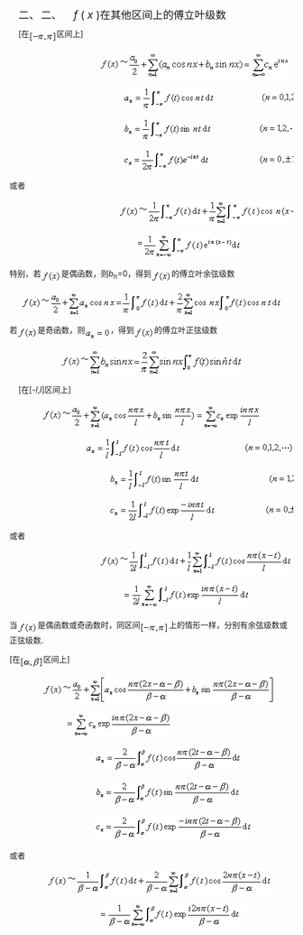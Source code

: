 <div class=Section1>
<p class=MsoNormal style='margin-left:36.0pt;text-indent:-24.0pt'><span
lang=EN-US style='font-size:14.0pt'>二、<span style='font:7.0pt "Times New Roman"'>
</span></span><span lang=ZH-CN style='font-size:14.0pt;font-family:宋体_GB2312'>二、</span><span
lang=EN-US style='font-size:7.0pt'>&nbsp;&nbsp;&nbsp;&nbsp;&nbsp;&nbsp;&nbsp; </span><i><span
lang=EN-US style='font-size:14.0pt'>f</span></i><span lang=EN-US
style='font-size:14.0pt'> ( <i>x</i> )</span><span lang=ZH-CN style='font-size:
14.0pt;font-family:宋体_GB2312'>在其他区间上的傅立叶级数</span></p>
<p class=MsoNormal style='line-height:12.0pt'><span lang=EN-US>&nbsp;&nbsp;&nbsp;
[</span><span lang=ZH-CN style='font-family:宋体_GB2312'>在</span><sub><span
lang=EN-US><img width=49 height=21
src="res/17e9d95da129bdd93c34fb6cc6aaaa52_5686_files/image002.gif" u1:shapes="_x0000_i1025"
align=absmiddle></span></sub><span lang=ZH-CN style='font-family:宋体_GB2312'>区间上</span><span
lang=EN-US>]</span></p>
<pre><span lang=EN-US>&nbsp;&nbsp;&nbsp;&nbsp;&nbsp;&nbsp;&nbsp;&nbsp;&nbsp;&nbsp;&nbsp;&nbsp;&nbsp;&nbsp;&nbsp;&nbsp;&nbsp;&nbsp; <sub><img
width=36 height=21 src="res/17e9d95da129bdd93c34fb6cc6aaaa52_5686_files/image004.gif"
u1:shapes="_x0000_i1026" align=absmiddle></sub></span><span lang=ZH-CN
style='font-family:宋体_GB2312'>～</span><sub><span lang=EN-US><img width=288
height=49 src="res/17e9d95da129bdd93c34fb6cc6aaaa52_5686_files/image006.gif"
u1:shapes="_x0000_i1027" align=absmiddle></span></sub></pre><pre><span
lang=EN-US>&nbsp;&nbsp;&nbsp;&nbsp;&nbsp;&nbsp;&nbsp;&nbsp;&nbsp;&nbsp;&nbsp;&nbsp;&nbsp;&nbsp;&nbsp;&nbsp;&nbsp;&nbsp;&nbsp;&nbsp;&nbsp;&nbsp;&nbsp; <sub><img
width=163 height=41 src="res/17e9d95da129bdd93c34fb6cc6aaaa52_5686_files/image008.gif"
u1:shapes="_x0000_i1028" align=absmiddle></sub>&nbsp;&nbsp;&nbsp;&nbsp;&nbsp;&nbsp;&nbsp;&nbsp;&nbsp;<sub><img
width=95 height=21 src="res/17e9d95da129bdd93c34fb6cc6aaaa52_5686_files/image010.gif"
u1:shapes="_x0000_i1029" align=absmiddle></sub></span></pre><pre><span
lang=EN-US>&nbsp;&nbsp;&nbsp;&nbsp;&nbsp;&nbsp;&nbsp;&nbsp;&nbsp;&nbsp;&nbsp;&nbsp;&nbsp;&nbsp;&nbsp;&nbsp;&nbsp;&nbsp;&nbsp;&nbsp;&nbsp;&nbsp;&nbsp;&nbsp;<sub><img
width=159 height=41 src="res/17e9d95da129bdd93c34fb6cc6aaaa52_5686_files/image012.gif"
u1:shapes="_x0000_i1030" align=absmiddle></sub>&nbsp;&nbsp;&nbsp;&nbsp;&nbsp;&nbsp;&nbsp;&nbsp;&nbsp;<sub><img
width=83 height=21 src="res/17e9d95da129bdd93c34fb6cc6aaaa52_5686_files/image014.gif"
u1:shapes="_x0000_i1031" align=absmiddle></sub></span></pre><pre><span
lang=EN-US>&nbsp;&nbsp;&nbsp;&nbsp;&nbsp;&nbsp;&nbsp;&nbsp;&nbsp;&nbsp;&nbsp;&nbsp;&nbsp;&nbsp;&nbsp;&nbsp;&nbsp;&nbsp;&nbsp;&nbsp;&nbsp;&nbsp;&nbsp;&nbsp;<sub><img
width=155 height=41 src="res/17e9d95da129bdd93c34fb6cc6aaaa52_5686_files/image016.gif"
u1:shapes="_x0000_i1032" align=absmiddle></sub>&nbsp;&nbsp;&nbsp;&nbsp;&nbsp;&nbsp;&nbsp;&nbsp;&nbsp;&nbsp;<sub><img
width=121 height=21 src="res/17e9d95da129bdd93c34fb6cc6aaaa52_5686_files/image018.gif"
u1:shapes="_x0000_i1033" align=absmiddle></sub></span></pre>
<p class=MsoNormal><span lang=ZH-CN style='font-family:宋体_GB2312'>或者</span></p>
<pre><span lang=EN-US>&nbsp;&nbsp;&nbsp; &nbsp;&nbsp;&nbsp;&nbsp;&nbsp;&nbsp;&nbsp;&nbsp;&nbsp;&nbsp;&nbsp;&nbsp;&nbsp;&nbsp;&nbsp;&nbsp;&nbsp;&nbsp;&nbsp;<sub><img
width=36 height=21 src="res/17e9d95da129bdd93c34fb6cc6aaaa52_5686_files/image025.gif"
u1:shapes="_x0000_i1052" align=absmiddle></sub></span><span lang=ZH-CN
style='font-family:宋体_GB2312'>～</span><sub><span lang=EN-US><img width=297
height=46 src="res/17e9d95da129bdd93c34fb6cc6aaaa52_5686_files/image020.gif"
u1:shapes="_x0000_i1034" align=absmiddle><img width=12 height=23
src="res/17e9d95da129bdd93c34fb6cc6aaaa52_5686_files/image022.gif" u1:shapes="_x0000_i1035"></span></sub></pre><pre><span
lang=EN-US>&nbsp;&nbsp;&nbsp;&nbsp;&nbsp;&nbsp;&nbsp;&nbsp;&nbsp;&nbsp;&nbsp;&nbsp;&nbsp;&nbsp;&nbsp;&nbsp;&nbsp;&nbsp;&nbsp;&nbsp;&nbsp;&nbsp;&nbsp;&nbsp;&nbsp;&nbsp; =<sub><img
width=176 height=48 src="res/17e9d95da129bdd93c34fb6cc6aaaa52_5686_files/image024.gif"
u1:shapes="_x0000_i1051" align=absmiddle></sub></span></pre>
<p class=MsoNormal><span lang=ZH-CN style='font-family:宋体_GB2312'>特别，若</span><sub><span
lang=EN-US><img width=36 height=21
src="res/17e9d95da129bdd93c34fb6cc6aaaa52_5686_files/image025.gif" u1:shapes="_x0000_i1052"
align=absmiddle></span></sub><span lang=ZH-CN style='font-family:宋体_GB2312'>是偶函数，则</span><i><span
lang=EN-US>b</span></i><sub><span lang=EN-US>n</span></sub><span lang=EN-US>=0</span><span
lang=ZH-CN style='font-family:宋体_GB2312'>，得到</span><sub><span lang=EN-US><img
width=36 height=21 src="res/17e9d95da129bdd93c34fb6cc6aaaa52_5686_files/image026.gif"
u1:shapes="_x0000_i1053" align=absmiddle></span></sub><span lang=ZH-CN
style='font-family:宋体_GB2312'>的傅立叶余弦级数</span></p>
<pre style='text-align:center' align=center><sub><span lang=EN-US><img
width=36 height=21 src="res/17e9d95da129bdd93c34fb6cc6aaaa52_5686_files/image027.gif"
u1:shapes="_x0000_i1054" align=absmiddle></span></sub><span lang=ZH-CN
style='font-family:宋体_GB2312'>～</span><sub><span lang=EN-US><img width=413
height=45 src="res/17e9d95da129bdd93c34fb6cc6aaaa52_5686_files/image029.gif"
u1:shapes="_x0000_i1055" align=absmiddle></span></sub></pre>
<p class=MsoNormal><span lang=ZH-CN style='font-family:宋体_GB2312'>若</span><sub><span
lang=EN-US><img width=36 height=21
src="res/17e9d95da129bdd93c34fb6cc6aaaa52_5686_files/image030.gif" u1:shapes="_x0000_i1056"
align=absmiddle></span></sub><span lang=ZH-CN style='font-family:宋体_GB2312'>是奇函数，则</span><sub><span
lang=EN-US><img width=45 height=24
src="res/17e9d95da129bdd93c34fb6cc6aaaa52_5686_files/image032.gif" u1:shapes="_x0000_i1057"
align=absmiddle></span></sub><span lang=ZH-CN style='font-family:宋体_GB2312'>，得到</span><sub><span
lang=EN-US><img width=36 height=21
src="res/17e9d95da129bdd93c34fb6cc6aaaa52_5686_files/image033.gif" u1:shapes="_x0000_i1058"
align=absmiddle></span></sub><span lang=ZH-CN style='font-family:宋体_GB2312'>的傅立叶正弦级数</span></p>
<pre style='text-align:center' align=center><sub><span lang=EN-US><img
width=36 height=21 src="res/17e9d95da129bdd93c34fb6cc6aaaa52_5686_files/image034.gif"
u1:shapes="_x0000_i1059" align=absmiddle></span></sub><span lang=ZH-CN
style='font-family:宋体_GB2312'>～</span><sub><span lang=EN-US><img width=273
height=49 src="res/17e9d95da129bdd93c34fb6cc6aaaa52_5686_files/image036.gif"
u1:shapes="_x0000_i1060" align=absmiddle></span></sub></pre>
<p class=MsoNormal><span lang=EN-US>&nbsp;&nbsp;&nbsp; [</span><span
lang=ZH-CN style='font-family:宋体_GB2312'>在</span><span lang=EN-US>[-<i>l</i>,<i>l</i>]</span><span
lang=ZH-CN style='font-family:宋体_GB2312'>区间上</span><span lang=EN-US>]</span></p>
<pre style='text-align:center' align=center><sub><span lang=EN-US><img
width=36 height=21 src="res/17e9d95da129bdd93c34fb6cc6aaaa52_5686_files/image037.gif"
u1:shapes="_x0000_i1061" align=absmiddle></span></sub><span lang=ZH-CN
style='font-family:宋体_GB2312'>～</span><sub><span lang=EN-US><img width=338
height=46 src="res/17e9d95da129bdd93c34fb6cc6aaaa52_5686_files/image039.gif"
u1:shapes="_x0000_i1062" align=absmiddle></span></sub></pre><pre><span
lang=EN-US>&nbsp;&nbsp;&nbsp;&nbsp;&nbsp;&nbsp;&nbsp;&nbsp;&nbsp;&nbsp;&nbsp;&nbsp;&nbsp;&nbsp;&nbsp; <sub><img
width=175 height=41 src="res/17e9d95da129bdd93c34fb6cc6aaaa52_5686_files/image041.gif"
u1:shapes="_x0000_i1063" align=absmiddle></sub>&nbsp;&nbsp;&nbsp;&nbsp;&nbsp;&nbsp;&nbsp;&nbsp;&nbsp;&nbsp;&nbsp;&nbsp;<sub><img
width=95 height=21 src="res/17e9d95da129bdd93c34fb6cc6aaaa52_5686_files/image043.gif"
u1:shapes="_x0000_i1064" align=absmiddle></sub>&nbsp;</span></pre><pre><span
lang=EN-US>&nbsp;&nbsp;&nbsp;&nbsp;&nbsp;&nbsp;&nbsp;&nbsp;&nbsp;&nbsp;&nbsp;&nbsp;&nbsp;&nbsp;&nbsp;&nbsp;&nbsp;&nbsp;&nbsp;&nbsp;&nbsp;<sub><img
width=167 height=41 src="res/17e9d95da129bdd93c34fb6cc6aaaa52_5686_files/image045.gif"
u1:shapes="_x0000_i1065" align=absmiddle></sub>&nbsp;&nbsp;&nbsp;&nbsp;&nbsp;&nbsp;&nbsp;&nbsp;&nbsp;&nbsp;&nbsp;&nbsp;&nbsp;<sub><img
width=83 height=21 src="res/17e9d95da129bdd93c34fb6cc6aaaa52_5686_files/image047.gif"
u1:shapes="_x0000_i1066" align=absmiddle></sub>&nbsp;</span></pre><pre><span
lang=EN-US>&nbsp;&nbsp;&nbsp;&nbsp;&nbsp;&nbsp;&nbsp;&nbsp;&nbsp;&nbsp;&nbsp;&nbsp;&nbsp;&nbsp;&nbsp;&nbsp;&nbsp;&nbsp;&nbsp;&nbsp;&nbsp;<sub><img
width=195 height=41 src="res/17e9d95da129bdd93c34fb6cc6aaaa52_5686_files/image049.gif"
u1:shapes="_x0000_i1067" align=absmiddle></sub>&nbsp;&nbsp;&nbsp;&nbsp;&nbsp;&nbsp;&nbsp;&nbsp;&nbsp;<sub><img
width=113 height=21 src="res/17e9d95da129bdd93c34fb6cc6aaaa52_5686_files/image051.gif"
u1:shapes="_x0000_i1068" align=absmiddle></sub></span></pre>
<p class=MsoNormal><span lang=ZH-CN style='font-family:宋体_GB2312'>或者</span></p>
<pre><span lang=EN-US>&nbsp;&nbsp;&nbsp;&nbsp;&nbsp;&nbsp;&nbsp;&nbsp;&nbsp;&nbsp;&nbsp;&nbsp;&nbsp;&nbsp;&nbsp;&nbsp;&nbsp;&nbsp; <sub><img
width=36 height=21 src="res/17e9d95da129bdd93c34fb6cc6aaaa52_5686_files/image052.gif"
u1:shapes="_x0000_i1069" align=absmiddle></sub></span><span lang=ZH-CN
style='font-family:宋体_GB2312'>～</span><sub><span lang=EN-US><img width=293
height=45 src="res/17e9d95da129bdd93c34fb6cc6aaaa52_5686_files/image054.gif"
u1:shapes="_x0000_i1070" align=absmiddle></span></sub></pre><pre><span
lang=EN-US>&nbsp;&nbsp;&nbsp;&nbsp;&nbsp;&nbsp;&nbsp;&nbsp;&nbsp;&nbsp;&nbsp;&nbsp;&nbsp;&nbsp;&nbsp;&nbsp;&nbsp;&nbsp;&nbsp;&nbsp;&nbsp;&nbsp;&nbsp; <sub><img
width=225 height=48 src="res/17e9d95da129bdd93c34fb6cc6aaaa52_5686_files/image056.gif"
u1:shapes="_x0000_i1071"></sub></span></pre>
<p class=MsoNormal><span lang=ZH-CN style='font-family:宋体_GB2312'>当</span><sub><span
lang=EN-US><img width=36 height=21
src="res/17e9d95da129bdd93c34fb6cc6aaaa52_5686_files/image057.gif" u1:shapes="_x0000_i1072"
align=absmiddle></span></sub><span lang=ZH-CN style='font-family:宋体_GB2312'>是偶函数或奇函数时，同区间</span><sub><span
lang=EN-US><img width=51 height=21
src="res/17e9d95da129bdd93c34fb6cc6aaaa52_5686_files/image059.gif" u1:shapes="_x0000_i1073"
align=absmiddle></span></sub><span lang=ZH-CN style='font-family:宋体_GB2312'>上的情形一样，分别有余弦级数或正弦级数</span><span
lang=EN-US>.</span></p>
<p class=MsoNormal><span lang=EN-US>[</span><span lang=ZH-CN style='font-family:
宋体_GB2312'>在</span><sub><span lang=EN-US><img width=41 height=21
src="res/17e9d95da129bdd93c34fb6cc6aaaa52_5686_files/image061.gif" u1:shapes="_x0000_i1074"
align=absmiddle></span></sub><span lang=ZH-CN style='font-family:宋体_GB2312'>区间上</span><span
lang=EN-US>]</span></p>
<pre><span lang=EN-US>&nbsp;&nbsp;&nbsp;&nbsp;&nbsp;&nbsp; <sub><img width=36
height=21 src="res/17e9d95da129bdd93c34fb6cc6aaaa52_5686_files/image062.gif"
u1:shapes="_x0000_i1075" align=absmiddle></sub></span><span lang=ZH-CN
style='font-family:宋体_GB2312'>～</span><sub><span lang=EN-US><img width=361
height=48 src="res/17e9d95da129bdd93c34fb6cc6aaaa52_5686_files/image064.gif"
u1:shapes="_x0000_i1076" align=absmiddle></span></sub></pre><pre><span
lang=EN-US>&nbsp;&nbsp;&nbsp;&nbsp;&nbsp;&nbsp;&nbsp;&nbsp;&nbsp;&nbsp;&nbsp; <sub><img
width=187 height=45 src="res/17e9d95da129bdd93c34fb6cc6aaaa52_5686_files/image066.gif"
u1:shapes="_x0000_i1077"></sub></span></pre><pre><span lang=EN-US>&nbsp;&nbsp;&nbsp;&nbsp;&nbsp;&nbsp;&nbsp;&nbsp;&nbsp;&nbsp;&nbsp;&nbsp;&nbsp;&nbsp;&nbsp;&nbsp;&nbsp;&nbsp;<sub><img
width=264 height=44 src="res/17e9d95da129bdd93c34fb6cc6aaaa52_5686_files/image068.gif"
u1:shapes="_x0000_i1078"></sub>&nbsp;&nbsp;&nbsp;&nbsp;&nbsp;&nbsp;&nbsp;&nbsp;&nbsp;&nbsp;&nbsp;<sub><img
width=95 height=21 src="res/17e9d95da129bdd93c34fb6cc6aaaa52_5686_files/image070.gif"
u1:shapes="_x0000_i1079"></sub></span></pre><pre><span lang=EN-US>&nbsp;&nbsp;&nbsp;&nbsp;&nbsp;&nbsp;&nbsp;&nbsp;&nbsp;&nbsp;&nbsp;&nbsp;&nbsp;&nbsp;&nbsp;&nbsp;&nbsp;&nbsp;<sub><img
width=263 height=44 src="res/17e9d95da129bdd93c34fb6cc6aaaa52_5686_files/image072.gif"
u1:shapes="_x0000_i1080"></sub>&nbsp;&nbsp;&nbsp;&nbsp;&nbsp;&nbsp;&nbsp;&nbsp;&nbsp;&nbsp;&nbsp;<sub><img
width=83 height=21 src="res/17e9d95da129bdd93c34fb6cc6aaaa52_5686_files/image074.gif"
u1:shapes="_x0000_i1081"></sub></span></pre><pre><span lang=EN-US>&nbsp;&nbsp;&nbsp;&nbsp;&nbsp;&nbsp;&nbsp;&nbsp;&nbsp;&nbsp;&nbsp;&nbsp;&nbsp;&nbsp;&nbsp;&nbsp;&nbsp;&nbsp;<sub><img
width=279 height=44 src="res/17e9d95da129bdd93c34fb6cc6aaaa52_5686_files/image076.gif"
u1:shapes="_x0000_i1082"></sub>&nbsp;&nbsp;&nbsp;&nbsp;&nbsp;&nbsp;&nbsp;&nbsp;&nbsp;<sub><img
width=113 height=21 src="res/17e9d95da129bdd93c34fb6cc6aaaa52_5686_files/image078.gif"
u1:shapes="_x0000_i1083"></sub></span></pre>
<p class=MsoNormal><span lang=ZH-CN style='font-family:宋体_GB2312'>或者</span></p>
<pre><span lang=EN-US>&nbsp;&nbsp;&nbsp;&nbsp;&nbsp;&nbsp;&nbsp; <sub><img
width=36 height=21 src="res/17e9d95da129bdd93c34fb6cc6aaaa52_5686_files/image025.gif"
u1:shapes="_x0000_i1052" align=absmiddle></sub></span><span lang=ZH-CN
style='font-family:宋体_GB2312'>～</span><sub><span lang=EN-US><img width=349
height=45 src="res/17e9d95da129bdd93c34fb6cc6aaaa52_5686_files/image080.gif"
u1:shapes="_x0000_i1084" align=absmiddle></span></sub></pre><pre><span
lang=EN-US>&nbsp;&nbsp;&nbsp;&nbsp;&nbsp;&nbsp;&nbsp;&nbsp;&nbsp;&nbsp;&nbsp;&nbsp;&nbsp;&nbsp;&nbsp;&nbsp;&nbsp;&nbsp; <sub><img
width=260 height=45 src="res/17e9d95da129bdd93c34fb6cc6aaaa52_5686_files/image082.gif"
u1:shapes="_x0000_i1085"></sub></span></pre></div>